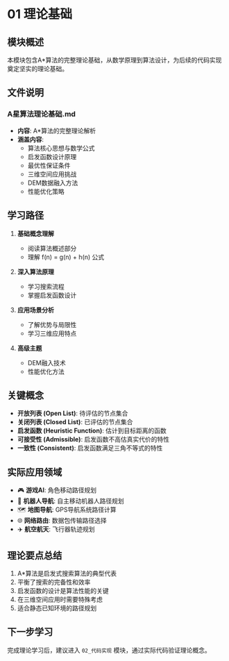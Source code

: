 # 01 理论基础

## 模块概述

本模块包含A*算法的完整理论基础，从数学原理到算法设计，为后续的代码实现奠定坚实的理论基础。

## 文件说明

### A星算法理论基础.md
- **内容**: A*算法的完整理论解析
- **涵盖内容**:
  - 算法核心思想与数学公式
  - 启发函数设计原理
  - 最优性保证条件
  - 三维空间应用挑战
  - DEM数据融入方法
  - 性能优化策略

## 学习路径

1. **基础概念理解**
   - 阅读算法概述部分
   - 理解 f(n) = g(n) + h(n) 公式

2. **深入算法原理**
   - 学习搜索流程
   - 掌握启发函数设计

3. **应用场景分析**
   - 了解优势与局限性
   - 学习三维应用特点

4. **高级主题**
   - DEM融入技术
   - 性能优化方法

## 关键概念

- **开放列表 (Open List)**: 待评估的节点集合
- **关闭列表 (Closed List)**: 已评估的节点集合
- **启发函数 (Heuristic Function)**: 估计到目标距离的函数
- **可接受性 (Admissible)**: 启发函数不高估真实代价的特性
- **一致性 (Consistent)**: 启发函数满足三角不等式的特性

## 实际应用领域

- 🎮 **游戏AI**: 角色移动路径规划
- 🤖 **机器人导航**: 自主移动机器人路径规划
- 🗺️ **地图导航**: GPS导航系统路径计算
- 🌐 **网络路由**: 数据包传输路径选择
- ✈️ **航空航天**: 飞行器轨迹规划

## 理论要点总结

1. A*算法是启发式搜索算法的典型代表
2. 平衡了搜索的完备性和效率
3. 启发函数的设计是算法性能的关键
4. 在三维空间应用时需要特殊考虑
5. 适合静态已知环境的路径规划

## 下一步学习

完成理论学习后，建议进入 `02_代码实现` 模块，通过实际代码验证理论概念。 